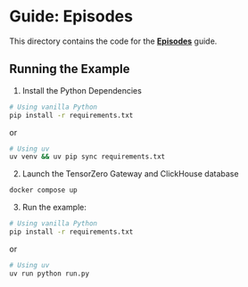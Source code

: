 # Guide: Episodes

This directory contains the code for the **[Episodes](https://www.tensorzero.com/docs/gateway/guides/episodes)** guide.

## Running the Example

1. Install the Python Dependencies

```bash
# Using vanilla Python
pip install -r requirements.txt
```

or

```bash
# Using uv
uv venv && uv pip sync requirements.txt
```

2. Launch the TensorZero Gateway and ClickHouse database

```bash
docker compose up
```

3. Run the example:

```bash
# Using vanilla Python
pip install -r requirements.txt
```

or

```bash
# Using uv
uv run python run.py
```

